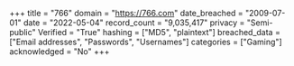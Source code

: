 +++
title = "766"
domain = "https://766.com"
date_breached = "2009-07-01"
date = "2022-05-04"
record_count = "9,035,417"
privacy = "Semi-public"
Verified = "True"
hashing = ["MD5", "plaintext"]
breached_data = ["Email addresses", "Passwords", "Usernames"]
categories = ["Gaming"]
acknowledged = "No"
+++
